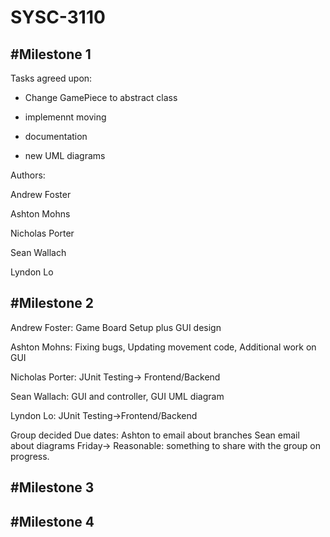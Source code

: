 # SYSC-3110

#Milestone 1
---------------------------------


Tasks agreed upon:

- Change GamePiece to abstract class

- implemennt moving 

- documentation

- new UML diagrams


Authors: 

Andrew Foster

Ashton Mohns

Nicholas Porter

Sean Wallach

Lyndon Lo

#Milestone 2
---------------------------------
Andrew Foster:
  Game Board Setup plus GUI design

Ashton Mohns:
  Fixing bugs, Updating movement code, Additional work on GUI

Nicholas Porter:
  JUnit Testing-> Frontend/Backend

Sean Wallach:
  GUI and controller, GUI UML diagram

Lyndon Lo:
  JUnit Testing->Frontend/Backend

Group decided Due dates:
  Ashton to email about branches
  Sean email about diagrams
  Friday-> Reasonable: something to share with the group on progress.

#Milestone 3
---------------------------------
#Milestone 4
---------------------------------

